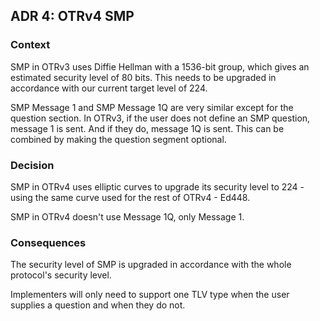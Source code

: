 ## ADR 4: OTRv4 SMP

### Context

SMP in OTRv3 uses Diffie Hellman with a 1536-bit group, which gives an estimated
security level of 80 bits. This needs to be upgraded in accordance with our
current target level of 224.

SMP Message 1 and SMP Message 1Q are very similar except for the question
section. In OTRv3, if the user does not define an SMP question, message 1 is
sent. And if they do, message 1Q is sent. This can be combined by making
the question segment optional.

### Decision

SMP in OTRv4 uses elliptic curves to upgrade its security level to 224 - using
the same curve used for the rest of OTRv4 - Ed448.

SMP in OTRv4 doesn't use Message 1Q, only Message 1.

### Consequences

The security level of SMP is upgraded in accordance with the whole protocol's
security level.

Implementers will only need to support one TLV type when the user supplies a
question and when they do not.
